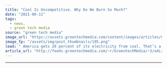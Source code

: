 ```yaml
---
title: "Coal Is Uncompetitive. Why Do We Burn So Much?"
date: "2021-06-11"
tags: 
  - news,
  - green tech media
source: "green tech media"
image_url: "https://assets.greentechmedia.com/content/images/articles/Coal_Plant_Retro_XL.png"
image_fp: "/assets/img/post_thumbnails/195.png"
lead: " America gets 20 percent of its electricity from coal. That’s a 50 percent drop since the peak in 2007. But if coal is becoming so economically uncompetitive, why does it still make up so much of our grid mix? This week -  Coal is no longer king. But i ..."
article_url: "http://feeds.greentechmedia.com/~r/GreentechMedia/~3/o4LrwqjjJRg/coal-is-uncompetitive-why-do-we-burn-so-much"
---
```


---
